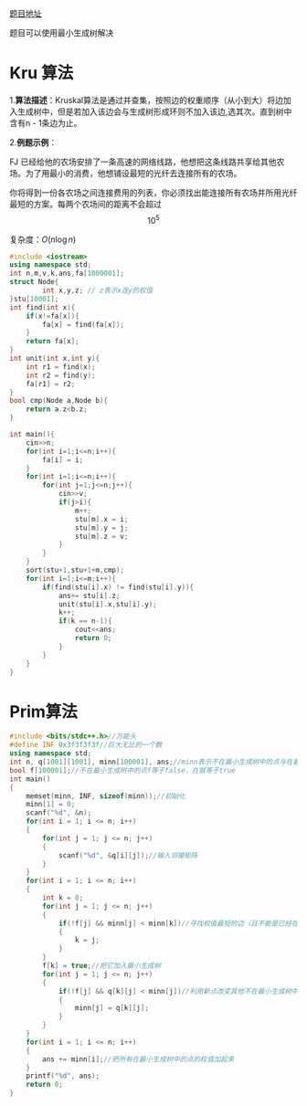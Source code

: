 [题目地址](https://www.luogu.com.cn/problem/P1991)



题目可以使用最小生成树解决

# Kru 算法

1.**算法描述**：Kruskal算法是通过并查集，按照边的权重顺序（从小到大）将边加入生成树中，但是若加入该边会与生成树形成环则不加入该边,选其次。直到树中含有n - 1条边为止。

2.**例题示例**：


FJ 已经给他的农场安排了一条高速的网络线路，他想把这条线路共享给其他农场。为了用最小的消费，他想铺设最短的光纤去连接所有的农场。

你将得到一份各农场之间连接费用的列表，你必须找出能连接所有农场并所用光纤最短的方案。每两个农场间的距离不会超过 $$10^5$$

复杂度：$O(n\log n)$





```c++
#include <iostream>
using namespace std;
int n,m,v,k,ans,fa[1000001];
struct Node{
        int x,y,z; // z表示x连y的权值 
}stu[10001];
int find(int x){
    if(x!=fa[x]){
        fa[x] = find(fa[x]);
    }
    return fa[x];
}
int unit(int x,int y){
    int r1 = find(x);
    int r2 = find(y);
    fa[r1] = r2;
}
bool cmp(Node a,Node b){
    return a.z<b.z;
}

int main(){
    cin>>n;
    for(int i=1;i<=n;i++){
        fa[i] = i;
    }
    for(int i=1;i<=n;i++){
        for(int j=1;j<=n;j++){
            cin>>v;
            if(j>i){
                m++;
                stu[m].x = i;
                stu[m].y = j;
                stu[m].z = v;
            }
        }
    }
    sort(stu+1,stu+1+m,cmp);
    for(int i=1;i<=m;i++){
        if(find(stu[i].x) != find(stu[i].y)){
            ans+= stu[i].z;
            unit(stu[i].x,stu[i].y);
            k++;
            if(k == n-1){
                cout<<ans;
                return 0;
            }
        }
    }
}
```



# Prim算法

```c++
#include <bits/stdc++.h>//万能头 
#define INF 0x3f3f3f3f//巨大无比的一个数 
using namespace std;
int n, q[1001][1001], minn[100001], ans;//minn表示不在最小生成树中的点与在最小生成树中的点相连的最小边权 
bool f[100001];//不在最小生成树中的点f等于false，在就等于true 
int main()
{
    memset(minn, INF, sizeof(minn));//初始化 
    minn[1] = 0;
    scanf("%d", &n);
    for(int i = 1; i <= n; i++)
    {
        for(int j = 1; j <= n; j++)
        {
            scanf("%d", &q[i][j]);//输入邻接矩阵 
        }
    }
    for(int i = 1; i <= n; i++)
    {
        int k = 0;
        for(int j = 1; j <= n; j++)
        {
            if(!f[j] && minn[j] < minn[k])//寻找权值最短的边（且不能是已经在最小生成树中的点） 
            {
                k = j;
            }
        }
        f[k] = true;//把它加入最小生成树 
        for(int j = 1; j <= n; j++)
        {
            if(!f[j] && q[k][j] < minn[j])//利用新点改变其他不在最小生成树中的点的边的权值 
            {
                minn[j] = q[k][j];
            }
        }
    }
    for(int i = 1; i <= n; i++)
    {
        ans += minn[i];//把所有在最小生成树中的点的权值加起来 
    }
    printf("%d", ans);
    return 0;
} 
```